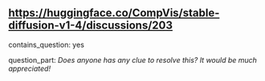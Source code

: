 ## https://huggingface.co/CompVis/stable-diffusion-v1-4/discussions/203

contains_question: yes

question_part: _Does anyone has any clue to resolve this? It would be much appreciated!_